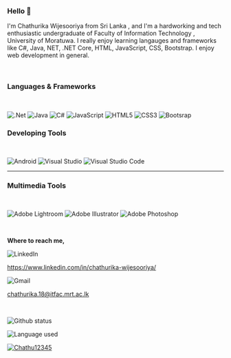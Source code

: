 ### Hello 👋


I'm Chathurika Wijesooriya from Sri Lanka , and I'm a hardworking and tech enthusiastic undergraduate of Faculty of Information Technology , University of Moratuwa. I really enjoy learning langauges and frameworks like C#, Java, NET, .NET Core, HTML, JavaScript, CSS, Bootstrap. I enjoy web development in general. 

<br>

<h3> Languages & Frameworks </h3>

<br>

![.Net](https://img.shields.io/badge/.NET-5C2D91?style=for-the-badge&logo=.net&logoColor=white) ![Java](https://img.shields.io/badge/java-%23ED8B00.svg?style=for-the-badge&logo=java&logoColor=white) ![C#](https://img.shields.io/badge/c%23-%23239120.svg?style=for-the-badge&logo=c-sharp&logoColor=white) ![JavaScript](https://img.shields.io/badge/javascript-%23323330.svg?style=for-the-badge&logo=javascript&logoColor=%23F7DF1E) ![HTML5](https://img.shields.io/badge/html5-%23E34F26.svg?style=for-the-badge&logo=html5&logoColor=white) ![CSS3](https://img.shields.io/badge/css3-%231572B6.svg?style=for-the-badge&logo=css3&logoColor=white) ![Bootsrap](https://img.shields.io/badge/Bootstrap-563D7C?style=for-the-badge&logo=bootstrap&logoColor=white)

<h3> Developing Tools </h3>

<br>

![Android](https://img.shields.io/badge/Android-3DDC84?style=for-the-badge&logo=android&logoColor=white) ![Visual Studio](https://img.shields.io/badge/Visual%20Studio-5C2D91.svg?style=for-the-badge&logo=visual-studio&logoColor=white) ![Visual Studio Code](https://img.shields.io/badge/Visual%20Studio%20Code-0078d7.svg?style=for-the-badge&logo=visual-studio-code&logoColor=white)
<hr>

<h3> Multimedia Tools </h3>

<br>

![Adobe Lightroom](https://img.shields.io/badge/Adobe%20Lightroom-31A8FF.svg?style=for-the-badge&logo=Adobe%20Lightroom&logoColor=white) ![Adobe Illustrator](https://img.shields.io/badge/adobeillustrator-%23FF9A00.svg?style=for-the-badge&logo=adobeillustrator&logoColor=white) ![Adobe Photoshop](https://img.shields.io/badge/adobephotoshop-%2331A8FF.svg?style=for-the-badge&logo=adobephotoshop&logoColor=white)

<br>

<b> Where to reach me, </b> 
<br>

![LinkedIn](https://img.shields.io/badge/linkedin-%230077B5.svg?style=for-the-badge&logo=linkedin&logoColor=white) 

https://www.linkedin.com/in/chathurika-wijesooriya/

![Gmail](https://img.shields.io/badge/Gmail-D14836?style=for-the-badge&logo=gmail&logoColor=white)

chathurika.18@itfac.mrt.ac.lk

<br>

![Github status](https://github-readme-stats.vercel.app/api?username=Chathu12345&count_private=true&show_icons=true&theme=radical)

![Language used](https://github-readme-stats.vercel.app/api/top-langs/?username=Chathu12345&show_icons=true&theme=radical)

[![Chathu12345](https://github-readme-stats.vercel.app/api/pin/?username=Chathu12345&repo=Chathu12345&show_owner=true&theme=radical)](https://github.com/Chathu12345/Chathu12345)

